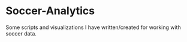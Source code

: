 # Soccer-Analytics
Some scripts and visualizations I have written/created for working with soccer data.
